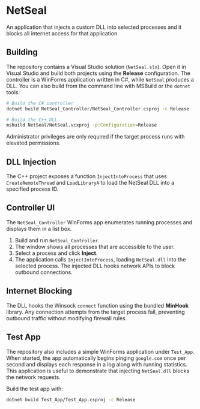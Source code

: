 # NetSeal
An application that injects a custom DLL into selected processes and it blocks all internet access for that application.

## Building
The repository contains a Visual Studio solution (`NetSeal.sln`). Open it in
Visual Studio and build both projects using the **Release** configuration. The
controller is a WinForms application written in C#, while `NetSeal` produces a
DLL. You can also build from the command line with MSBuild or the `dotnet`
tools:

```bash
# Build the C# controller
dotnet build NetSeal_Controller/NetSeal_Controller.csproj -c Release

# Build the C++ DLL
msbuild NetSeal/NetSeal.vcxproj -p:Configuration=Release
```

Administrator privileges are only required if the target process runs with
elevated permissions.

## DLL Injection
The C++ project exposes a function `InjectIntoProcess` that uses
`CreateRemoteThread` and `LoadLibraryA` to load the NetSeal DLL into a
specified process ID.

## Controller UI
The `NetSeal_Controller` WinForms app enumerates running processes and displays
them in a list box.

1. Build and run `NetSeal_Controller`.
2. The window shows all processes that are accessible to the user.
3. Select a process and click **Inject**.
4. The application calls `InjectIntoProcess`, loading `NetSeal.dll` into the
   selected process. The injected DLL hooks network APIs to block outbound
   connections.

## Internet Blocking
The DLL hooks the Winsock `connect` function using the bundled **MinHook**
library. Any connection attempts from the target process fail, preventing
outbound traffic without modifying firewall rules.

## Test App

The repository also includes a simple WinForms application under `Test_App`.
When started, the app automatically begins pinging `google.com` once per
second and displays each response in a log along with running statistics. This
application is useful to demonstrate that injecting `NetSeal.dll` blocks the
network requests.

Build the test app with:

```bash
dotnet build Test_App/Test_App.csproj -c Release
```
